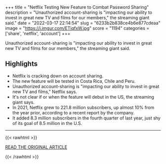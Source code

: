 +++
title = "Netflix Testing New Feature to Combat Password Sharing"
description = "Unauthorized account-sharing is \"impacting our ability to invest in great new TV and films for our members,\" the streaming giant said."
date = "2022-03-17 22:14:54"
slug = "6233b2b838ce4b6e877cdeaa"
image = "https://i.imgur.com/ETiqfxW.jpg"
score = "1194"
categories = ['share', 'netflix', 'account']
+++

Unauthorized account-sharing is \"impacting our ability to invest in great new TV and films for our members,\" the streaming giant said.

## Highlights

- Netflix is cracking down on account sharing.
- The new feature will be tested in Costa Rica, Chile and Peru.
- Unauthorized account-sharing is "impacting our ability to invest in great new TV and films," Netflix says.
- It's not clear if or when the feature will debut in the US, the streaming giant says.
- In 2021, Netflix grew to 221.8 million subscribers, up almost 10% from the year prior, according to a recent report by the company.
- It added 8.3 million subscribers in the fourth quarter of last year, just shy of its goal of 8.5 million in the U.S.

---

{{< rawhtml >}}
  <p class="article-category">
    <a target="_blank" href="https://www.cnet.com/tech/services-and-software/netflix-testing-new-feature-to-combat-password-sharing/">READ THE ORIGINAL ARTICLE</a>
  </p>
{{< /rawhtml >}}
